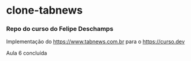 # clone-tabnews
### Repo do curso do Felipe Deschamps

Implementação do https://www.tabnews.com.br para o https://curso.dev

Aula 6 concluída

<img href="https://d1csarkz8obe9u.cloudfront.net/posterpreviews/work-in-progress-design-template-6cc0b86afbb81d0528f26113e3ec02cf_screen.jpg?ts=1698307882">